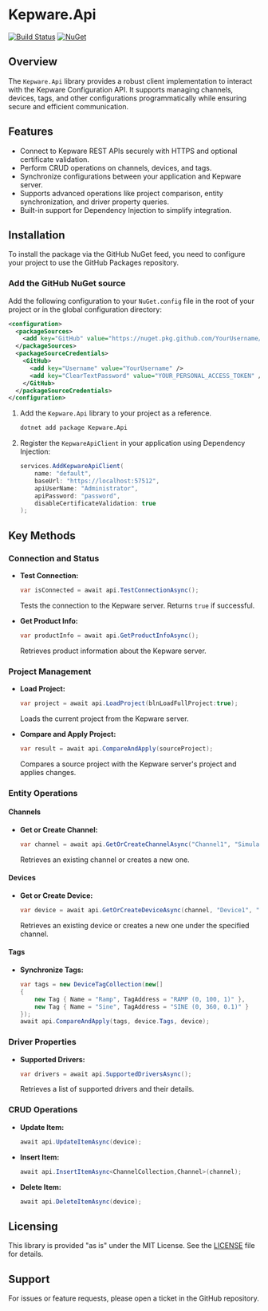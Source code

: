 # Kepware.Api

[![Build Status](https://github.com/BoBiene/Kepware-ConfigAPI-SDK-dotnet/actions/workflows/dotnet.yml/badge.svg)](https://github.com/BoBiene/Kepware-ConfigAPI-SDK-dotnet/actions)
[![NuGet](https://img.shields.io/badge/nuget-v1.0.0-blue.svg)](https://github.com/BoBiene/Kepware-ConfigAPI-SDK-dotnet/packages/)


## Overview
The `Kepware.Api` library provides a robust client implementation to interact with the Kepware Configuration API. It supports managing channels, devices, tags, and other configurations programmatically while ensuring secure and efficient communication.

## Features
- Connect to Kepware REST APIs securely with HTTPS and optional certificate validation.
- Perform CRUD operations on channels, devices, and tags.
- Synchronize configurations between your application and Kepware server.
- Supports advanced operations like project comparison, entity synchronization, and driver property queries.
- Built-in support for Dependency Injection to simplify integration.

## Installation

To install the package via the GitHub NuGet feed, you need to configure your project to use the GitHub Packages repository.

### Add the GitHub NuGet source

Add the following configuration to your `NuGet.config` file in the root of your project or in the global configuration directory:

```xml
<configuration>
  <packageSources>
    <add key="GitHub" value="https://nuget.pkg.github.com/YourUsername/index.json" />
  </packageSources>
  <packageSourceCredentials>
    <GitHub>
      <add key="Username" value="YourUsername" />
      <add key="ClearTextPassword" value="YOUR_PERSONAL_ACCESS_TOKEN" />
    </GitHub>
  </packageSourceCredentials>
</configuration>
```

1. Add the `Kepware.Api` library to your project as a reference.
   ```bash
   dotnet add package Kepware.Api
   ```

2. Register the `KepwareApiClient` in your application using Dependency Injection:
   ```csharp
   services.AddKepwareApiClient(
       name: "default",
       baseUrl: "https://localhost:57512",
       apiUserName: "Administrator",
       apiPassword: "password",
       disableCertificateValidation: true
   );
   ```

## Key Methods

### Connection and Status
- **Test Connection:**
  ```csharp
  var isConnected = await api.TestConnectionAsync();
  ```
  Tests the connection to the Kepware server. Returns `true` if successful.

- **Get Product Info:**
  ```csharp
  var productInfo = await api.GetProductInfoAsync();
  ```
  Retrieves product information about the Kepware server.

### Project Management
- **Load Project:**
  ```csharp
  var project = await api.LoadProject(blnLoadFullProject:true);
  ```
  Loads the current project from the Kepware server.

- **Compare and Apply Project:**
  ```csharp
  var result = await api.CompareAndApply(sourceProject);
  ```
  Compares a source project with the Kepware server's project and applies changes.

### Entity Operations
#### Channels
- **Get or Create Channel:**
  ```csharp
  var channel = await api.GetOrCreateChannelAsync("Channel1", "Simulator");
  ```
  Retrieves an existing channel or creates a new one.

#### Devices
- **Get or Create Device:**
  ```csharp
  var device = await api.GetOrCreateDeviceAsync(channel, "Device1", "Simulator");
  ```
  Retrieves an existing device or creates a new one under the specified channel.

#### Tags
- **Synchronize Tags:**
  ```csharp
  var tags = new DeviceTagCollection(new[]
  {
      new Tag { Name = "Ramp", TagAddress = "RAMP (0, 100, 1)" },
      new Tag { Name = "Sine", TagAddress = "SINE (0, 360, 0.1)" }
  });
  await api.CompareAndApply(tags, device.Tags, device);
  ```

### Driver Properties
- **Supported Drivers:**
  ```csharp
  var drivers = await api.SupportedDriversAsync();
  ```
  Retrieves a list of supported drivers and their details.

### CRUD Operations
- **Update Item:**
  ```csharp
  await api.UpdateItemAsync(device);
  ```

- **Insert Item:**
  ```csharp
  await api.InsertItemAsync<ChannelCollection,Channel>(channel);
  ```

- **Delete Item:**
  ```csharp
  await api.DeleteItemAsync(device);
  ```

## Licensing
This library is provided "as is" under the MIT License. See the [LICENSE](../LICENSE.txt) file for details.

## Support
For issues or feature requests, please open a ticket in the GitHub repository.

